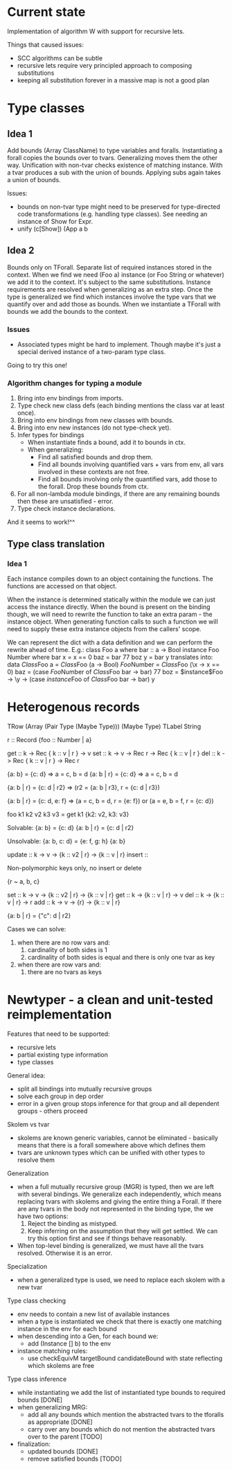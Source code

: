# Current state

Implementation of algorithm W with support for recursive lets.

Things that caused issues:
  - SCC algorithms can be subtle
  - recursive lets require very principled approach to composing substitutions
  - keeping all substitution forever in a massive map is not a good plan

# Type classes
## Idea 1
Add bounds (Array ClassName) to type variables and foralls. Instantiating
a forall copies the bounds over to tvars. Generalizing moves them the other way.
Unification with non-tvar checks existence of matching instance. With a tvar
produces a sub with the union of bounds. Applying subs again takes a union of
bounds.

Issues:
  - bounds on non-tvar type might need to be preserved for type-directed
    code transformations (e.g. handling type classes). See needing an instance
    of Show for Expr.
  - unify (c[Show]) (App a b

## Idea 2
Bounds only on TForall. Separate list of required instances stored in the
context. When we find we need (Foo a) instance (or Foo String or whatever) we
add it to the context. It's subject to the same substitutions. Instance
requirements are resolved when generalizing as an extra step. Once the type
is generalized we find which instances involve the type vars that we quantify
over and add those as bounds. When we instantiate a TForall with bounds we
add the bounds to the context.

### Issues
  - Associated types might be hard to implement. Though maybe it's just a
    special derived instance of a two-param type class.

Going to try this one!

### Algorithm changes for typing a module

1.  Bring into env bindings from imports.
2.  Type check new class defs (each binding mentions the class var at least once).
3.  Bring into env bindings from new classes with bounds.
4.  Bring into env new instances (do not type-check yet).
5.  Infer types for bindings
    -   When instantiate finds a bound, add it to bounds in ctx.
    -   When generalizing:
        -   Find all satisfied bounds and drop them.
        -   Find all bounds involving quantified vars + vars from env, all vars
            involved in these contexts are not free.
        -   Find all bounds involving only the quantified vars, add those to the
            forall. Drop these bounds from ctx.
6.  For all non-lambda module bindings, if there are any remaining bounds then
    these are unsatisfied - error.
7.  Type check instance declarations.

And it seems to work!^^

## Type class translation

### Idea 1
Each instance compiles down to an object containing the functions. The functions
are accessed on that object.

When the instance is determined statically within the module we can just access
the instance directly. When the bound is present on the binding though, we will
need to rewrite the function to take an extra param - the instance object.
When generating function calls to such a function we will need to supply these
extra instance objects from the callers' scope.

We can represent the dict with a data definition and we can perform the rewrite
ahead of time. E.g.:
  class Foo a where bar :: a -> Bool
  instance Foo Number where bar x = x == 0
  baz = bar 77
  boz y = bar y
translates into:
data $Class$Foo a = $Class$Foo (a -> Bool)
$Foo$Number = $Class$Foo (\x -> x == 0)
baz = (case $Foo$Number of $Class$Foo bar -> bar) 77
boz = \$instance$Foo -> \y -> (case $instance$Foo of $Class$Foo bar -> bar) y


# Heterogenous records

TRow (Array (Pair Type (Maybe Type))) (Maybe Type)
TLabel String

r :: Record {foo :: Number | a}

get :: k -> Rec { k :: v | r } -> v
set :: k -> v -> Rec r -> Rec { k :: v | r }
del :: k -> Rec { k :: v | r } -> Rec r

{a: b} = {c: d} => a = c, b = d
{a: b | r} = {c: d} => a = c, b = d

{a: b | r} = {c: d | r2} => (r2 = {a: b | r3}, r = {c: d | r3})


{a: b | r} = {c: d, e: f} => (a = c, b = d, r = {e: f}) or (a = e, b = f, r = {c: d})

foo k1 k2 v2 k3 v3 = get k1 {k2: v2, k3: v3}

Solvable:
{a: b} = {c: d}
{a: b | r} = {c: d | r2}

Unsolvable:
{a: b, c: d} = {e: f, g: h}
{a: b}

update :: k -> v -> {k :: v2 | r} -> {k :: v | r}
insert ::

Non-polymorphic keys only, no insert or delete

{r ~ a, b, c}

set :: k -> v -> {k :: v2 | r} -> {k :: v | r}
get :: k -> {k :: v | r} -> v
del :: k -> {k :: v | r} -> r
add :: k -> v -> {r} -> {k :: v | r}

{a: b | r} = {"c": d | r2}

Cases we can solve:
 1. when there are no row vars and:
    1. cardinality of both sides is 1
    2. cardinality of both sides is equal and there is only one tvar as key
 2. when there are row vars and:
    1. there are no tvars as keys

# Newtyper - a clean and unit-tested reimplementation

Features that need to be supported:
  - recursive lets
  - partial existing type information
  - type classes

General idea:
  - split all bindings into mutually recursive groups
  - solve each group in dep order
  - error in a given group stops inference for that
    group and all dependent groups - others proceed

Skolem vs tvar
  - skolems are known generic variables, cannot be
    eliminated - basically means that there is a
    forall somewhere above which defines them
  - tvars are unknown types which can be unified with
    other types to resolve them

Generalization
  - when a full mutually recursive group (MGR) is
    typed, then we are left with several bindings.
    We generalize each independently, which means
    replacing tvars with skolems and giving the
    entire thing a Forall.
    If there are any tvars in the body not represented in the
    binding type, the we have two options:
      1. Reject the binding as mistyped.
      2. Keep inferring on the assumption that they
         will get settled. We can try this option first and see if things behave reasonably.
  - When top-level binding is generalized, we must
    have all the tvars resolved. Otherwise it is an error.

Specialization
  - when a generalized type is used, we need to
    replace each skolem with a new tvar

Type class checking
  - env needs to contain a new list of available instances
  - when a type is instantiated we check that there is exactly one matching instance in the env
    for each bound
  - when descending into a Gen, for each bound we:
    - add (Instance [] b) to the env
  - instance matching rules:
    - use checkEquivM targetBound candidateBound with state reflecting which skolems are free

Type class inference
  - while instantiating we add the list of instantiated type bounds to required bounds [DONE]
  - when generalizing MRG:
    - add all any bounds which mention the abstracted tvars to the tforalls as appropriate [DONE]
    - carry over any bounds which do not mention the abstracted tvars over to the parent [TODO]
  - finalization:
    - updated bounds [DONE]
    - remove satisfied bounds [TODO]

